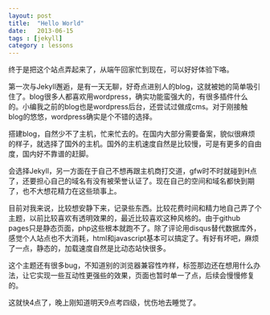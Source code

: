 ```yaml
---
layout: post
title:  "Hello World"
date:   2013-06-15
tags : [jekyll]
category : lessons
---
```


终于是把这个站点弄起来了，从端午回家忙到现在，可以好好体验下咯。

第一次与Jekyll邂逅，是有一天无聊，好奇点进别人的blog，这就被她的简单吸引住了。blog很多人都喜欢用wordpress，确实功能蛮强大的，有很多插件什么的。小编我之前的blog也是wordpress后台，还尝试过做成cms。对于刚接触blog的悠悠，wordpress确实是个不错的选择。<!-- more -->

搭建blog，自然少不了主机，忙来忙去的。在国内大部分需要备案，貌似很麻烦的样子，就选择了国外的主机。国外的主机速度自然是比较慢，可是有更多的自由度，国内好不靠谱的赶脚。

会选择Jekyll，另一方面在于自己不想再跟主机商打交道，gfw时不时就碰到H点了，还要担心自己的域名有没有被荣誉认证了。现在自己的空间和域名都快到期了，也不大想花精力在这些琐事上。

目前对我来说，比较想安静下来，记录些东西。比较花费时间和精力地自己弄了个主题，以前比较喜欢有透明效果的，最近比较喜欢这种风格的。由于github pages只是静态页面，php这些根本就跑不了。除了评论用disqus替代数据库外，感觉个人站点也不大消耗，html和javascript基本可以搞定了。有好有坏吧，麻烦了一点，静态的，加载速度自然是比动态站快很多。

这个主题还有很多bug，不知道别的浏览器兼容性咋样，标签那边还在想用什么办法，让它实现一些互动性更强些的效果，页面也暂时单一了点，后续会慢慢修复的。

这就快4点了，晚上刚知道明天9点考四级，忧伤地去睡觉了。
